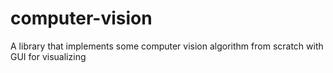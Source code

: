 # computer-vision
A library that implements some computer vision algorithm from scratch with GUI for visualizing

